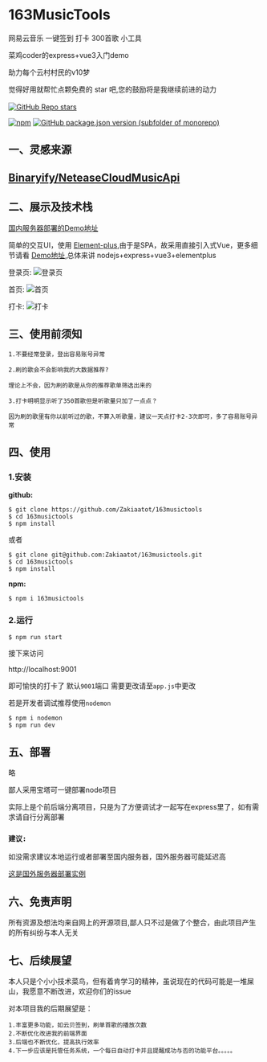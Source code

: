 # **163MusicTools**
网易云音乐 一键签到 打卡 300首歌 小工具  

菜鸡coder的express+vue3入门demo

助力每个云村村民的v10梦

<p>觉得好用就帮忙点颗免费的 star 吧,您的鼓励将是我继续前进的动力<br><br>
<a href="https://github.com/zakiaatot/163MusicTools"><img alt="GitHub Repo stars" src="https://img.shields.io/github/stars/zakiaatot/163MusicTools?style=social"></a></p>


<p>
<a href="https://www.npmjs.com/package/163musictools"><img alt="npm" src="https://img.shields.io/npm/v/163musictools?style=flat"></a>
<a href="https://github.com/Zakiaatot/163musictools"><img alt="GitHub package.json version (subfolder of monorepo)" src="https://img.shields.io/github/package-json/v/zakiaatot/163musictools"></a>
</p>


## **一、灵感来源**


## [Binaryify/NeteaseCloudMusicApi](https://github.com/Binaryify/NeteaseCloudMusicApi)


## **二、展示及技术栈**
[国内服务器部署的Demo地址](http://124.71.23.192:9001/) 




简单的交互UI，使用 [Element-plus](https://github.com/element-plus/element-plus),由于是SPA，故采用直接引入式Vue，更多细节请看  [Demo地址](http://124.71.23.192:9001/),总体来讲 nodejs+express+vue3+elementplus

登录页:
![登录页](http://124.71.23.192:9001/img/login.png)

首页:
![首页](http://124.71.23.192:9001/img/index.png)

打卡:
![打卡](http://124.71.23.192:9001/img/daka.png)



## **三、使用前须知**

`1.不要经常登录，登出容易账号异常`


`2.刷的歌会不会影响我的大数据推荐?`

`理论上不会，因为刷的歌是从你的推荐歌单筛选出来的`

`3.打卡明明显示听了350首歌但是听歌量只加了一点点？`

`因为刷的歌里有你以前听过的歌，不算入听歌量，建议一天点打卡2-3次即可，多了容易账号异常`



## **四、使用**



### **1.安装**

**github:**

```shell
$ git clone https://github.com/Zakiaatot/163musictools
$ cd 163musictools
$ npm install
```
或者

```shell
$ git clone git@github.com:Zakiaatot/163musictools.git
$ cd 163musictools
$ npm install
```

**npm:**
```shell
$ npm i 163musictools
```


### **2.运行**

```shell
$ npm run start
```
接下来访问


http://localhost:9001


即可愉快的打卡了
默认`9001`端口
需要更改请至`app.js`中更改


若是开发者调试推荐使用`nodemon`
```shell
$ npm i nodemon
$ npm run dev
```

## **五、部署**
略

鄙人采用宝塔可一键部署node项目

实际上是个前后端分离项目，只是为了方便调试才一起写在express里了，如有需求请自行分离部署

### **`建议:`**
如没需求建议本地运行或者部署至国内服务器，国外服务器可能延迟高


[这是国外服务器部署实例](https://163.boileddog.top/)



## **六、免责声明**

所有资源及想法均来自网上的开源项目,鄙人只不过是做了个整合，由此项目产生的所有纠纷与本人无关

## **七、后续展望**

本人只是个小小技术菜鸟，但有着肯学习的精神，虽说现在的代码可能是一堆屎山，我愿意不断改进，欢迎你们的issue

对本项目我的后期展望是：


    1.丰富更多功能，如云贝签到，刷单首歌的播放次数
    2.不断优化改进我的前端界面
    3.后端也不断优化，提高执行效率
    4.下一步应该是托管任务系统，一个每日自动打卡并且提醒成功与否的功能平台。。。。。